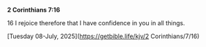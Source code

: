 **2 Corinthians 7:16**

16 I rejoice therefore that I have confidence in you in all things. 

[Tuesday 08-July, 2025](https://getbible.life/kjv/2 Corinthians/7/16)
